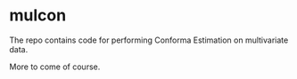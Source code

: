 # mulcon

The repo contains code for performing Conforma Estimation on multivariate data.

More to come of course.
